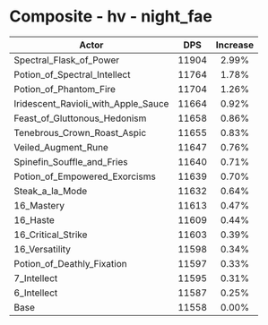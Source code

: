 # Composite - hv - night_fae
| Actor | DPS | Increase |
|---|:---:|:---:|
|Spectral_Flask_of_Power|11904|2.99%|
|Potion_of_Spectral_Intellect|11764|1.78%|
|Potion_of_Phantom_Fire|11704|1.26%|
|Iridescent_Ravioli_with_Apple_Sauce|11664|0.92%|
|Feast_of_Gluttonous_Hedonism|11658|0.86%|
|Tenebrous_Crown_Roast_Aspic|11655|0.83%|
|Veiled_Augment_Rune|11647|0.76%|
|Spinefin_Souffle_and_Fries|11640|0.71%|
|Potion_of_Empowered_Exorcisms|11639|0.70%|
|Steak_a_la_Mode|11632|0.64%|
|16_Mastery|11613|0.47%|
|16_Haste|11609|0.44%|
|16_Critical_Strike|11603|0.39%|
|16_Versatility|11598|0.34%|
|Potion_of_Deathly_Fixation|11597|0.33%|
|7_Intellect|11595|0.31%|
|6_Intellect|11587|0.25%|
|Base|11558|0.00%|

